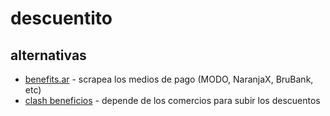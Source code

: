 # descuentito

## alternativas

- [benefits.ar](https://www.benefits.ar/) - scrapea los medios de pago (MODO, NaranjaX, BruBank, etc)
- [clash beneficios](https://www.clash.com.ar/inicio/comercio) - depende de los comercios para subir los descuentos
